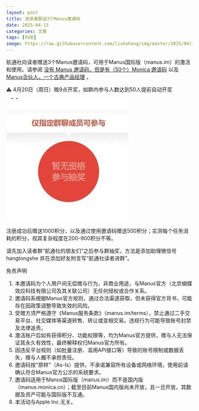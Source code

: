 ```yaml
---
layout: post
title: 进读者群送3个Manus邀请码
date: 2025-04-15
categories: 文章
tags: [科技]
image: https://raw.githubusercontent.com/lishuhang/img/master/2025/04/15/00.jpg
---
```


航通社向读者赠送3个Manus邀请码，可用于Manus国际版（manus.im）的激活和使用。请参阅 [没有 Manus 邀请码，但是有（50个）Monica 邀请码](https://mp.weixin.qq.com/s?__biz=MjM5Mjg1ODIxMQ==&mid=2650665589&idx=1&sn=7ce2281a486fb779db52e4c9426f1603&scene=142#wechat_redirect) 以及 [Manus合伙人，一个古典产品经理](https://mp.weixin.qq.com/s?__biz=MjM5Mjg1ODIxMQ==&mid=2650665569&idx=1&sn=b47d285b725f6ee02a32378e8dbcf1c0&scene=142#wechat_redirect) 。

⚠ 4月20日（周日）晚9点开奖，如群内参与人数达到50人提前自动开奖

![](https://raw.githubusercontent.com/lishuhang/img/master/2025/04/15/01.jpg)

注册成功后赠送1000积分，以及通过使用邀请码赠送500积分；实测每个任务消耗的积分，视其复杂程度在200-900积分不等。

请先加入读者群“航通社的朋友们”之后参与群抽奖，方法是添加助理微信号 hangtongshe 并在添加好友附言写“航通社读者进群”。

免责声明

1. 本邀请码为个人用户间无偿赠与行为，非商业用途，与Manus官方（北京蝴蝶效应科技有限公司及其关联公司）无任何授权或合作关系。
2. 邀请码系根据Manus官方规则，通过合法渠道获取，但未获得官方背书，可能存在因政策调整导致失效的风险。
3. 受赠方须严格遵守《Manus服务条款》（manus.im/terms），禁止通过二手交易平台、社交媒体等渠道转售、转让或变相交易。违规行为可能导致账号封禁及法律追责。
4. 激活账户后如有获得积分、功能权限等，均为Manus官方提供，赠与人无法保证其永久有效性，最终解释权归Manus官方所有。
5. 因违反平台规则（如批量注册、滥用API接口等）导致的账号限制或数据丢失，赠与人概不承担责任。
6. 邀请码按"原样"（As-Is）提供，不承诺兼容所有设备或网络环境，使用前请确认符合Manus官方公示的系统要求。
7. 邀请码适用于Manus国际版（manus.im）而不是国内版（manus.monica.cn）；截至目前Manus国内版尚未开放，且一旦开放，其数据及资产可能与国际版不互通。
8. 本活动与Apple Inc.无关。